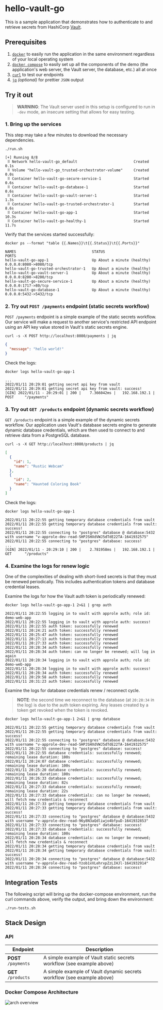 # hello-vault-go

This is a sample application that demonstrates how to authenticate to and
retrieve secrets from HashiCorp [Vault][vault].

## Prerequisites

1. [`docker`][docker] to easily run the application in the same environment
   regardless of your local operating system
1. [`docker compose`][docker-compose] to easily set up all the components of the
   demo (the application's web server, the Vault server, the database, etc.) all
   at once
1. [`curl`][curl] to test our endpoints
1. [`jq`][jq] _(optional)_ for prettier `JSON` output

## Try it out

> **WARNING**: The Vault server used in this setup is configured to run in
> `-dev` mode, an insecure setting that allows for easy testing.

### 1. Bring up the services

This step may take a few minutes to download the necessary dependencies.

```shell-session
./run.sh
```

```
[+] Running 8/8
 ⠿ Network hello-vault-go_default                          Created        0.1s
 ⠿ Volume "hello-vault-go_trusted-orchestrator-volume"     Created        0.0s
 ⠿ Container hello-vault-go-secure-service-1               Started        0.6s
 ⠿ Container hello-vault-go-database-1                     Started        0.6s
 ⠿ Container hello-vault-go-vault-server-1                 Started        1.3s
 ⠿ Container hello-vault-go-trusted-orchestrator-1         Started        8.6s
 ⠿ Container hello-vault-go-app-1                          Started       10.3s
 ⠿ Container hello-vault-go-healthy-1                      Started       11.7s

```

Verify that the services started successfully:

```shell-session
docker ps --format "table {{.Names}}\t{{.Status}}\t{{.Ports}}"
```

```
NAMES                                   STATUS                        PORTS
hello-vault-go-app-1                    Up About a minute (healthy)   0.0.0.0:8080->8080/tcp
hello-vault-go-trusted-orchestrator-1   Up About a minute (healthy)
hello-vault-go-vault-server-1           Up About a minute (healthy)   0.0.0.0:8200->8200/tcp
hello-vault-go-secure-service-1         Up About a minute (healthy)   0.0.0.0:1717->80/tcp
hello-vault-go-database-1               Up About a minute (healthy)   0.0.0.0:5432->5432/tcp
```

### 2. Try out `POST /payments` endpoint (static secrets workflow)

`POST /payments` endpoint is a simple example of the static secrets workflow.
Our service will make a request to another service's restricted API endpoint
using an API key value stored in Vault's static secrets engine.

```shell-session
curl -s -X POST http://localhost:8080/payments | jq
```

```json
{
  "message": "hello world!"
}
```

Check the logs:

```shell-session
docker logs hello-vault-go-app-1
```

```log
...
2022/01/11 20:29:01 getting secret api key from vault
2022/01/11 20:29:01 getting secret api key from vault: success!
[GIN] 2022/01/11 - 20:29:01 | 200 |    7.366042ms |   192.168.192.1 | POST     "/payments"
```

### 3. Try out `GET /products` endpoint (dynamic secrets workflow)

`GET /products` endpoint is a simple example of the dynamic secrets workflow.
Our application uses Vault's database secrets engine to generate dynamic
database credentials, which are then used to connect to and retrieve data from a
PostgreSQL database.

```shell-session
curl -s -X GET http://localhost:8080/products | jq
```

```json
[
  {
    "id": 1,
    "name": "Rustic Webcam"
  },
  {
    "id": 2,
    "name": "Haunted Coloring Book"
  }
]
```

Check the logs:

```shell-session
docker logs hello-vault-go-app-1
```

```log
2022/01/11 20:22:55 getting temporary database credentials from vault
2022/01/11 20:22:55 getting temporary database credentials from vault: success!
2022/01/11 20:22:55 connecting to "postgres" database @ database:5432 with username "v-approle-dev-read-SHPJSHXdVWJ5dTdE22TA-1641932575"
2022/01/11 20:22:55 connecting to "postgres" database: success!
...
[GIN] 2022/01/11 - 20:29:10 | 200 |    2.781958ms |   192.168.192.1 | GET      "/products"
```

### 4. Examine the logs for renew logic

One of the complexities of dealing with short-lived secrets is that they must be
renewed periodically. This includes authentication tokens and database
credential leases.

Examine the logs for how the Vault auth token is periodically renewed:

```shell-session
docker logs hello-vault-go-app-1 2>&1 | grep auth
```

```log
2022/01/11 20:22:55 logging in to vault with approle auth; role id: demo-web-app
2022/01/11 20:22:55 logging in to vault with approle auth: success!
2022/01/11 20:22:55 auth token: successfully renewed
2022/01/11 20:24:21 auth token: successfully renewed
2022/01/11 20:25:47 auth token: successfully renewed
2022/01/11 20:27:13 auth token: successfully renewed
2022/01/11 20:27:33 auth token: successfully renewed
2022/01/11 20:28:34 auth token: successfully renewed
2022/01/11 20:28:34 auth token: can no longer be renewed; will log in again
2022/01/11 20:28:34 logging in to vault with approle auth; role id: demo-web-app
2022/01/11 20:28:34 logging in to vault with approle auth: success!
2022/01/11 20:28:34 auth token: successfully renewed
2022/01/11 20:29:58 auth token: successfully renewed
2022/01/11 20:31:23 auth token: successfully renewed
```

Examine the logs for database credentials renew / reconnect cycle.

> **NOTE**: the second time we reconnect to the database (at `20:28:34` in the
> log) is due to the auth token expiring. Any leases created by a token get
> revoked when the token is revoked.

```shell-session
docker logs hello-vault-go-app-1 2>&1 | grep database
```

```log
2022/01/11 20:22:55 getting temporary database credentials from vault
2022/01/11 20:22:55 getting temporary database credentials from vault: success!
2022/01/11 20:22:55 connecting to "postgres" database @ database:5432 with username "v-approle-dev-read-SHPJSHXdVWJ5dTdE22TA-1641932575"
2022/01/11 20:22:55 connecting to "postgres" database: success!
2022/01/11 20:22:55 database credentials: successfully renewed; remaining lease duration: 100s
2022/01/11 20:24:07 database credentials: successfully renewed; remaining lease duration: 100s
2022/01/11 20:25:20 database credentials: successfully renewed; remaining lease duration: 100s
2022/01/11 20:26:33 database credentials: successfully renewed; remaining lease duration: 82s
2022/01/11 20:27:33 database credentials: successfully renewed; remaining lease duration: 22s
2022/01/11 20:27:33 database credentials: can no longer be renewed; will fetch new credentials & reconnect
2022/01/11 20:27:33 getting temporary database credentials from vault
2022/01/11 20:27:33 getting temporary database credentials from vault: success!
2022/01/11 20:27:33 connecting to "postgres" database @ database:5432 with username "v-approle-dev-read-96y8N3aQdliwjo4bfpuD-1641932853"
2022/01/11 20:27:33 connecting to "postgres" database: success!
2022/01/11 20:27:33 database credentials: successfully renewed; remaining lease duration: 100s
2022/01/11 20:28:34 database credentials: can no longer be renewed; will fetch new credentials & reconnect
2022/01/11 20:28:34 getting temporary database credentials from vault
2022/01/11 20:28:34 getting temporary database credentials from vault: success!
2022/01/11 20:28:34 connecting to "postgres" database @ database:5432 with username "v-approle-dev-read-Yzob1xVLehrxpZzLIHJl-1641932914"
2022/01/11 20:28:34 connecting to "postgres" database: success!
```

## Integration Tests

The following script will bring up the docker-compose environment, run the curl
commands above, verify the output, and bring down the environment:

```shell-session
./run-tests.sh
```

## Stack Design

### API

| Endpoint             | Description                                                            |
| -------------------- | ---------------------------------------------------------------------- |
| **POST** `/payments` | A simple example of Vault static secrets workflow (see example above)  |
| **GET** `/products`  | A simple example of Vault dynamic secrets workflow (see example above) |

### Docker Compose Architecture

![arch overview](images/arch-overview.svg)

[vault]:           https://www.vaultproject.io/
[docker]:          https://docs.docker.com/get-docker/
[docker-compose]:  https://docs.docker.com/compose/install/
[curl]:            https://curl.se/
[jq]:              https://stedolan.github.io/jq/

